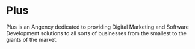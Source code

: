 # Plus
Plus is an Angency dedicated to providing Digital Marketing and Software Development solutions to all sorts of businesses from the smallest to the giants of the market.
